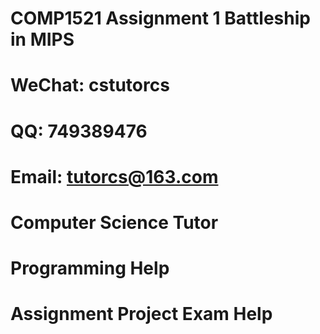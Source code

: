 # COMP1521 Assignment 1 Battleship in MIPS
# WeChat: cstutorcs

# QQ: 749389476

# Email: tutorcs@163.com

# Computer Science Tutor

# Programming Help

# Assignment Project Exam Help
